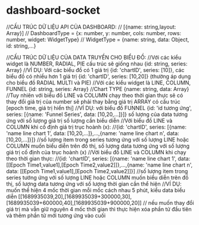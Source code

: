 # dashboard-socket


//CẤU TRÚC DỮ LIỆU API CỦA DASHBOARD:
// [{name: string,layout: Array<DashboardType>}]
// DashboardType = {x: number, y: number, cols: number, rows: number, widget: WidgetType}
// WidgetType = {name: string, data: Object, id: string,...}

//CẤU TRÚC DỮ LIỆU CỦA DATA TRUYỀN CHO BIỂU ĐỒ:
//Với các kiểu widget là NUMBER, RADIAL, PIE cấu trúc sẽ giống nhau {id: string, series: Array<number>}
//VÍ DỤ: Với các biểu đồ có 1 giá trị {id: 'chartID', series: [10]}, các biểu đồ có nhiều hơn 1 giá trị {id: 'chartID', series: [10,20]} (thường áp dụng cho biểu đồ RADIAL MULTI và PIE)
//Với các kiểu widget là LINE, COLUMN, FUNNEL {id: string, series: Array<chart>}
//Chart TYPE {name: string, data: Array<number>}
//Tuy nhiên với biểu đồ LINE và COLUMN chạy theo thời gian thực sẽ có thay đổi giá trị của number sẽ phải thay bằng giá trị ARRAY có cấu trúc [epoch time, giá trị hiển thị]
//VÍ DỤ: với biểu đồ FUNNEL {id: 'id tương ứng', series: [{name: 'Funnel Series', data: [10,20,...]}]} số lượng của data tương ứng với số lượng giá trị số lượng cần biểu diễn
//Với biểu đồ LINE và COLUMN khi cố định giá trị trục hoành (x):
//{id: 'chartID', series: [{name: 'name line chart 1', data: [10,20,...]},...,{name: 'name line chart n', data: [10,20,...]}]}
//số lượng item trong series tương ứng với số lượng LINE hoặc COLUMN muốn biểu diễn trên đồ thị, số lượng data tương ứng với số lượng giá trị cố định của trục hoành (x)
//Với biểu đồ LINE và COLUMN khi chạy theo thời gian thực:
//{id: 'chartID', series: [{name: 'name line chart 1', data: [[Epoch Time1,value1],[Epoch Time2,value2]]},...,{name: 'name line chart n', data: [[Epoch Time1,value1],[Epoch Time2,value2]]}]
//số lượng item trong series tướng ứng với số lượng LINE hoặc COLUMN muốn biểu diễn trên đồ thị, số lượng data tương ứng với số lượng thời gian cần thể hiện
//VÍ DỤ: muốn thể hiện 4 mốc thời gian mỗi mốc cách nhau 5 phút, kiểu data biểu diễn [[1689935039,20],[1689935039+300000,30],[1689935039+600000,40],[1689935039+900000,20]]
// nếu muốn thay đổi giá trị mà vẫn giữ nguyên 4 mốc thời gian thì thực hiện xóa phần tử đầu tiên và thêm phần tử mới tương ứng vào cuối

